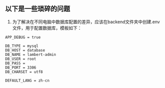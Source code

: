 ## 以下是一些琐碎的问题

1. 为了解决在不同电脑中数据库配置的差异，应该在backend文件夹中创建.env文件，用于配置数据库，模板如下：
~~~
APP_DEBUG = true

DB_TYPE = mysql
DB_HOST = database
DB_NAME = lambert-admin
DB_USER = root
DB_PASS =
DB_PORT = 3306
DB_CHARSET = utf8

DEFAULT_LANG = zh-cn
~~~
